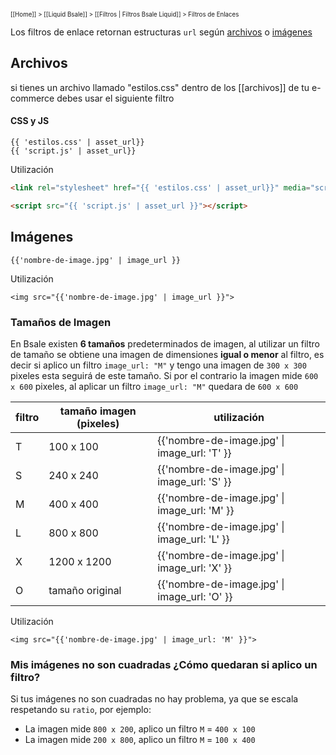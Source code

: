 <sub><sup>[[Home]] > [[Liquid Bsale]] > [[Filtros | Filtros Bsale Liquid]] > Filtros  de Enlaces</sup></sub>

Los filtros de enlace retornan estructuras `url` según [archivos](#archivos) o [imágenes](#imágenes)

## Archivos
si tienes un archivo llamado "estilos.css" dentro de los [[archivos]] de tu e-commerce debes usar el siguiente filtro

#### CSS y JS
```
{{ 'estilos.css' | asset_url}}
{{ 'script.js' | asset_url}}
```
Utilización 
```html
<link rel="stylesheet" href="{{ 'estilos.css' | asset_url}}" media="screen">

<script src="{{ 'script.js' | asset_url }}"></script>
```

## Imágenes
```
{{'nombre-de-image.jpg' | image_url }}
```
Utilización
```
<img src="{{'nombre-de-image.jpg' | image_url }}">
```

### Tamaños de Imagen

En Bsale existen **6 tamaños** predeterminados de imagen, al utilizar un filtro de tamaño se obtiene una imagen de dimensiones **igual o menor** al filtro, es decir si aplico un filtro `image_url: "M"` y tengo una imagen de `300 x 300` pixeles esta seguirá de este tamaño. Si por el contrario la imagen mide `600 x 600` pixeles, al aplicar un filtro `image_url: "M"` quedara de `600 x 600`

| filtro | tamaño imagen (pixeles) | utilización |
| ------ | ----------------------- | ----------- |
| T      | 100 x 100       | {{'nombre-de-image.jpg' \| image_url: 'T' }} |
| S      | 240 x 240       | {{'nombre-de-image.jpg' \| image_url: 'S' }} |
| M      | 400 x 400       | {{'nombre-de-image.jpg' \| image_url: 'M' }} |
| L      | 800 x 800       | {{'nombre-de-image.jpg' \| image_url: 'L' }} |
| X      | 1200 x 1200     | {{'nombre-de-image.jpg' \| image_url: 'X' }} |
| O      | tamaño original | {{'nombre-de-image.jpg' \| image_url: 'O' }} |

Utilización
```
<img src="{{'nombre-de-image.jpg' | image_url: 'M' }}">
```

### Mis imágenes no son cuadradas ¿Cómo quedaran si aplico un filtro?

Si tus imágenes no son cuadradas no hay problema, ya que se escala respetando su `ratio`, por ejemplo:
* La imagen mide `800 x 200`, aplico un filtro `M` = `400 x 100`
* La imagen mide `200 x 800`, aplico un filtro `M` = `100 x 400`